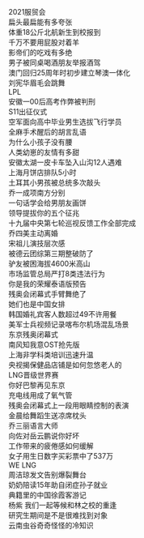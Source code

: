 2021服贸会  
扁头最扁能有多夸张  
体重18公斤北航新生到校报到  
千万不要用屁股对着羊  
影帝们的吃戏有多绝  
男子被同桌喝酒朋友举报酒驾  
澳门回归25周年时初步建立琴澳一体化  
刘宪华眉毛会跳舞  
LPL  
安徽一00后高考作弊被判刑  
S11出征仪式  
空军面向高中毕业男生选拔飞行学员  
全麻手术醒后的胡言乱语  
为什么小孩子没有腰  
人类幼崽的友情有多甜  
安徽太湖一皮卡车坠入山沟12人遇难  
上海月饼店排队5小时  
土耳其小男孩被总统多次敲头  
乔一成项南方分别  
一句话学会给男朋友画饼  
领导提拔你的五个征兆  
十九届中央第七轮巡视反馈工作全部完成  
乔四美主动离婚  
宋祖儿演技层次感  
被德云团综第三期整破防了  
驴友被困海拔4600米高山  
市场监管总局严打8类违法行为  
你是我的荣耀泰语版预告  
残奥会闭幕式手臂舞绝了  
她们也是中国女排  
韩国婚礼宾客人数超过49不许用餐  
美军士兵视频记录喀布尔机场混乱场景  
东京残奥闭幕式  
南风知我意OST抢先版  
上海非学科类培训迅速升温  
央视揭保健品店铺是如何忽悠老人的  
LNG晋级世界赛  
你好巴黎再见东京  
充电线用成了氧气管  
残奥会闭幕式上一段用眼睛控制的表演  
金晨给舞蹈生送凉席枕头  
乔三丽语言大师  
向佐对岳云鹏说你好坏  
工作带来的疲倦感如何缓解  
女子用生日数字买彩票中了537万  
WE LNG  
周洁琼发文告别爆裂舞台  
奶奶陪读15年助自闭症孙子就业  
典籍里的中国徐霞客游记  
杨紫 我们一起等候和林之校的重逢  
研究生期间是不是很难找到对象  
云南虫谷奇奇怪怪的冷知识  
